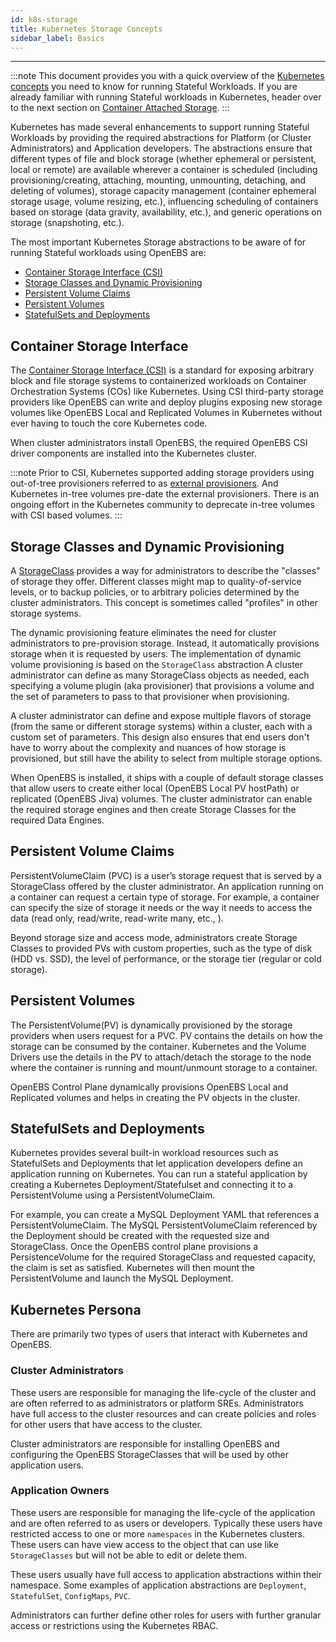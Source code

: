 ```yaml
---
id: k8s-storage
title: Kubernetes Storage Concepts
sidebar_label: Basics
---
```


------



:::note
This document provides you with a quick overview of the <a href="https://kubernetes.io/docs/concepts/storage/" target="_blank">Kubernetes concepts</a> you need to know for running Stateful Workloads. If you are already familiar with running Stateful workloads in Kubernetes, header over to the next section on [Container Attached Storage](/docs/next/cas.html).
:::

Kubernetes has made several enhancements to support running Stateful Workloads by providing the required abstractions for Platform (or Cluster Administrators) and Application developers. The abstractions ensure that different types of file and block storage (whether ephemeral or persistent, local or remote) are available wherever a container is scheduled (including provisioning/creating, attaching, mounting, unmounting, detaching, and deleting of volumes), storage capacity management (container ephemeral storage usage, volume resizing, etc.), influencing scheduling of containers based on storage (data gravity, availability, etc.), and generic operations on storage (snapshoting, etc.).

The most important Kubernetes Storage abstractions to be aware of for running Stateful workloads using OpenEBS are:

- [Container Storage Interface (CSI)](#container-storage-interface)
- [Storage Classes and Dynamic Provisioning](#storage-classes-and-dynamic-provisioning)
- [Persistent Volume Claims](#persistent-volume-claims)
- [Persistent Volumes](#persistent-volumes)
- [StatefulSets and Deployments](#statefulsets-and-deployments)

## Container Storage Interface

The <a href="https://github.com/container-storage-interface/spec/blob/master/spec.md" target="_blank">Container Storage Interface (CSI)</a> is a standard for exposing arbitrary block and file storage systems to containerized workloads on Container Orchestration Systems (COs) like Kubernetes. Using CSI third-party storage providers like OpenEBS can write and deploy plugins exposing new storage volumes like OpenEBS Local and Replicated Volumes in Kubernetes without ever having to touch the core Kubernetes code.

When cluster administrators install OpenEBS, the required OpenEBS CSI driver components are installed into the Kubernetes cluster.

:::note
Prior to CSI, Kubernetes supported adding storage providers using out-of-tree provisioners referred to as <a href="https://github.com/kubernetes-sigs/sig-storage-lib-external-provisioner" target="_blank">external provisioners</a>. And Kubernetes in-tree volumes pre-date the external provisioners. There is an ongoing effort in the Kubernetes community to deprecate in-tree volumes with CSI based volumes.
:::

## Storage Classes and Dynamic Provisioning

A <a href="https://kubernetes.io/docs/concepts/storage/storage-classes/" target="_blank">StorageClass</a> provides a way for administrators to describe the "classes" of storage they offer. Different classes might map to quality-of-service levels, or to backup policies, or to arbitrary policies determined by the cluster administrators. This concept is sometimes called "profiles" in other storage systems.

The dynamic provisioning feature eliminates the need for cluster administrators to pre-provision storage. Instead, it automatically provisions storage when it is requested by users. The implementation of dynamic volume provisioning is based on the `StorageClass` abstraction A cluster administrator can define as many StorageClass objects as needed, each specifying a volume plugin (aka provisioner) that provisions a volume and the set of parameters to pass to that provisioner when provisioning. 

A cluster administrator can define and expose multiple flavors of storage (from the same or different storage systems) within a cluster, each with a custom set of parameters. This design also ensures that end users don't have to worry about the complexity and nuances of how storage is provisioned, but still have the ability to select from multiple storage options.

When OpenEBS is installed, it ships with a couple of default storage classes that allow users to create either local (OpenEBS Local PV hostPath) or replicated (OpenEBS Jiva) volumes. The cluster administrator can enable the required storage engines and then create Storage Classes for the required Data Engines. 

## Persistent Volume Claims 

PersistentVolumeClaim (PVC) is a user’s storage request that is served by a StorageClass offered by the cluster administrator. An application running on a container can request a certain type of storage. For example, a container can specify the size of storage it needs or the way it needs to access the data (read only, read/write, read-write many, etc., ).

Beyond storage size and access mode, administrators create Storage Classes to provided PVs with custom properties, such as the type of disk (HDD vs. SSD), the level of performance, or the storage tier (regular or cold storage). 

## Persistent Volumes

The PersistentVolume(PV) is dynamically provisioned by the storage providers when users request for a PVC. PV contains the details on how the storage can be consumed by the container. Kubernetes and the Volume Drivers use the details in the PV to attach/detach the storage to the node where the container is running and mount/unmount storage to a container. 

OpenEBS Control Plane dynamically provisions OpenEBS Local and Replicated volumes and helps in creating the PV objects in the cluster. 

## StatefulSets and Deployments

Kubernetes provides several built-in workload resources such as StatefulSets and Deployments that let application developers define an application running on Kubernetes. You can run a stateful application by creating a Kubernetes Deployment/Statefulset and connecting it to a PersistentVolume using a PersistentVolumeClaim. 

For example, you can create a MySQL Deployment YAML that references a PersistentVolumeClaim. The MySQL PersistentVolumeClaim referenced by the Deployment should be created with the requested size and StorageClass. Once the OpenEBS control plane provisions a PersistenceVolume for the required StorageClass and requested capacity, the claim is set as satisfied. Kubernetes will then mount the PersistentVolume and launch the MySQL Deployment. 

## Kubernetes Persona

There are primarily two types of users that interact with Kubernetes and OpenEBS. 

### Cluster Administrators 

These users are responsible for managing the life-cycle of the cluster and are often referred to as administrators or platform SREs. Administrators have full access to the cluster resources and can create policies and roles for other users that have access to the cluster.  

Cluster administrators are responsible for installing OpenEBS and configuring the OpenEBS StorageClasses that will be used by other application users. 

### Application Owners 

These users are responsible for managing the life-cycle of the application and are often referred to as users or developers. Typically these users have restricted access to one or more `namespaces` in the Kubernetes clusters. These users can have view access to the object that can use like `StorageClasses` but will not be able to edit or delete them. 

These users usually have full access to application abstractions within their namespace. Some examples of application abstractions are `Deployment`, `StatefulSet`, `ConfigMaps`, `PVC`.

Administrators can further define other roles for users with further granular access or restrictions using the Kubernetes RBAC.


